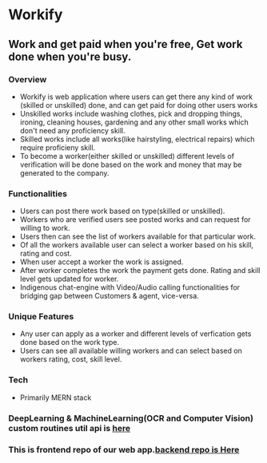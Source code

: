 # Workify

## Work and get paid when you're free, Get work done when you're busy.

### Overview

- Workify is web application where users can get there any kind of work (skilled or unskilled) done, and can get paid for doing other users works
- Unskilled works include washing clothes, pick and dropping things, ironing, cleaning houses, gardening and any other small works which don't need any proficiency skill.
- Skilled works include all works(like hairstyling, electrical repairs) which require proficieny skill.
- To become a worker(either skilled or unskilled) different levels of verification will be done based on the work and money that may be generated to the company.

### Functionalities

- Users can post there work based on type(skilled or unskilled).
- Workers who are verified users see posted works and can request for willing to work.
- Users then can see the list of workers available for that particular work.
- Of all the workers available user can select a worker based on his skill, rating and cost.
- When user accept a worker the work is assigned.
- After worker completes the work the payment gets done. Rating and skill level gets updated for worker.
- Indigenous chat-engine with Video/Audio calling functionalities for bridging gap between Customers & agent, vice-versa.

### Unique Features

- Any user can apply as a worker and different levels of verfication gets done based on the work type.
- Users can see all available willing workers and can select based on workers rating, cost, skill level.

### Tech

- Primarily MERN stack

### DeepLearning & MachineLearning(OCR and Computer Vision) custom routines util api is [here](https://github.com/rohitchatla/inout-ml-dl-pack/tree/master)
### This is frontend repo of our web app.[backend repo is Here](https://github.com/rohitchatla/inoutproj-server/tree/master)

